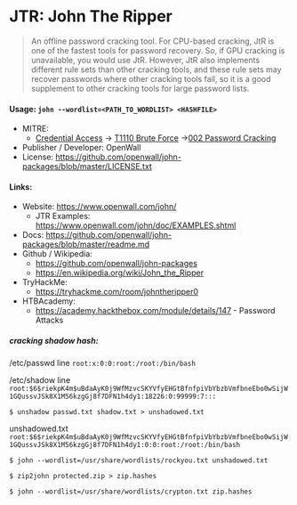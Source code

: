 # JTR: John The Ripper
>An offline password cracking tool. For CPU-based cracking, JtR is one of the fastest tools for password recovery. So, if GPU cracking is unavailable, you would use JtR. However, JtR also implements different rule sets than other cracking tools, and these rule sets may recover passwords where other cracking tools fail, so it is a good supplement to other cracking tools for large password lists.

#### Usage: `john --wordlist=<PATH_TO_WORDLIST> <HASHFILE>`
- MITRE:
	- [Credential Access]() -> [T1110 Brute Force](https://attack.mitre.org/techniques/T1110/) ->[002 Password Cracking](https://attack.mitre.org/techniques/T1110/002/)
- Publisher / Developer: OpenWall
- License: https://github.com/openwall/john-packages/blob/master/LICENSE.txt

#### Links:
- Website: https://www.openwall.com/john/
	- JTR Examples: https://www.openwall.com/john/doc/EXAMPLES.shtml
- Docs: https://github.com/openwall/john-packages/blob/master/readme.md
- Github / Wikipedia:
	- https://github.com/openwall/john-packages
	- https://en.wikipedia.org/wiki/John_the_Ripper
- TryHackMe: 
	- https://tryhackme.com/room/johntheripper0
- HTBAcademy: 
	- https://academy.hackthebox.com/module/details/147 - Password Attacks

##### cracking shadow hash:

/etc/passwd line
`root:x:0:0:root:/root:/bin/bash `

/etc/shadow line `root:$6$riekpK4m$uBdaAyK0j9WfMzvcSKYVfyEHGtBfnfpiVbYbzbVmfbneEbo0wSijW1GQussvJSk8X1M56kzgGj8f7DFN1h4dy1:18226:0:99999:7:::`

`$ unshadow passwd.txt shadow.txt > unshadowed.txt `

unshadowed.txt `root:$6$riekpK4m$uBdaAyK0j9WfMzvcSKYVfyEHGtBfnfpiVbYbzbVmfbneEbo0wSijW1GQussvJSk8X1M56kzgGj8f7DFN1h4dy1:0:0:root:/root:/bin/bash`

`$ john --wordlist=/usr/share/wordlists/rockyou.txt unshadowed.txt`

`$ zip2john protected.zip > zip.hashes `

`$ john --wordlist=/usr/share/wordlists/crypton.txt zip.hashes`

